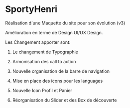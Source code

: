 # SportyHenri

Réalisation d'une Maquette du site pour son évolution (v3)

Amélioration en terme de Design UI/UX Design.

Les Changement apporter sont:

1. Le changement de Typographie

2. Armonisation des call to action

3. Nouvelle organisation de la barre de navigation

4. Mise en place des icons pour les languages

5. Nouvelle Icon Profil et Panier

6. Réorganisation du Slider et des Box de découverte
